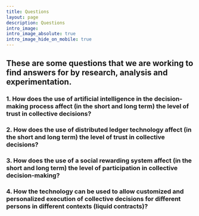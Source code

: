 ```yaml
---
title: Questions
layout: page
description: Questions
intro_image:
intro_image_absolute: true
intro_image_hide_on_mobile: true
---
```


## These are some questions that we are working to find answers for by research, analysis and experimentation.

### 1. How does the use of **artificial intelligence** in the decision-making process affect (in the short and long term) the level of trust in collective decisions?

### 2. How does the use of **distributed ledger** technology affect (in the short and long term) the level of trust in collective decisions?

### 3. How does the use of a **social rewarding system** affect (in the short and long term) the level of participation in collective decision-making?

### 4. How the technology can be used to allow customized and personalized execution of collective decisions for different persons in different contexts (**liquid contracts**)?

